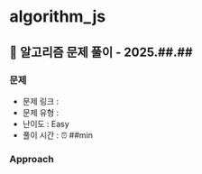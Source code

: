# algorithm_js

## 📝 알고리즘 문제 풀이 - 2025.##.##

### 문제

- 문제 링크 : []()
- 문제 유형 :
- 난이도 : Easy
- 풀이 시간 : ⏰ ##min

### Approach
